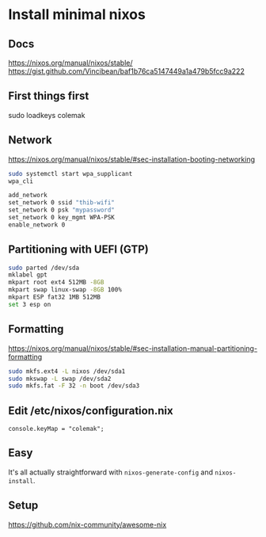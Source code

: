 # Install minimal nixos

## Docs

https://nixos.org/manual/nixos/stable/
https://gist.github.com/Vincibean/baf1b76ca5147449a1a479b5fcc9a222

## First things first

sudo loadkeys colemak

## Network

https://nixos.org/manual/nixos/stable/#sec-installation-booting-networking

```sh
sudo systemctl start wpa_supplicant
wpa_cli

add_network
set_network 0 ssid "thib-wifi"
set_network 0 psk "mypassword"
set_network 0 key_mgmt WPA-PSK
enable_network 0
```

## Partitioning with UEFI (GTP)

```sh
sudo parted /dev/sda
mklabel gpt
mkpart root ext4 512MB -8GB
mkpart swap linux-swap -8GB 100%
mkpart ESP fat32 1MB 512MB
set 3 esp on
```

## Formatting

https://nixos.org/manual/nixos/stable/#sec-installation-manual-partitioning-formatting

```sh
sudo mkfs.ext4 -L nixos /dev/sda1
sudo mkswap -L swap /dev/sda2
sudo mkfs.fat -F 32 -n boot /dev/sda3
```

## Edit /etc/nixos/configuration.nix

```
console.keyMap = "colemak";
```

## Easy

It's all actually straightforward with `nixos-generate-config` and `nixos-install`.

## Setup

https://github.com/nix-community/awesome-nix
